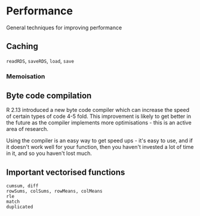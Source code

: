 # Performance

General techniques for improving performance


## Caching

`readRDS`, `saveRDS`, `load`, `save`

### Memoisation

## Byte code compilation

R 2.13 introduced a new byte code compiler which can increase the speed of certain types of code 4-5 fold. This improvement is likely to get better in the future as the compiler implements more optimisations - this is an active area of research.

Using the compiler is an easy way to get speed ups - it's easy to use, and if it doesn't work well for your function, then you haven't invested a lot of time in it, and so you haven't lost much.

## Important vectorised functions

    cumsum, diff
    rowSums, colSums, rowMeans, colMeans
    rle
    match
    duplicated


